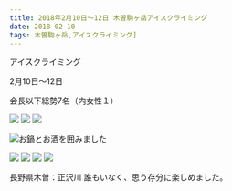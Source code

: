 ```yaml
---
title: 2018年2月10日～12日 木曽駒ヶ岳アイスクライミング
date: 2018-02-10 
tags: 木曽駒ヶ岳,アイスクライミング]
---
```


アイスクライミング

2月10日～12日

会長以下総勢7名（内女性１）



![](/2018/02/10/20180210/20180210_1.jpg)
![](/2018/02/10/20180210/20180210_2.jpg)
![](/2018/02/10/20180210/20180210_3.jpg)

![お鍋とお酒を囲みました](/2018/02/10/20180210/20180210_4.jpg)

![](/2018/02/10/20180210/20180210_5.jpg)
![](/2018/02/10/20180210/20180210_6.jpg)
![](/2018/02/10/20180210/20180210_7.jpg)
![](/2018/02/10/20180210/20180210_8.jpg)

長野県木曽：正沢川
誰もいなく、思う存分に楽しめました。


